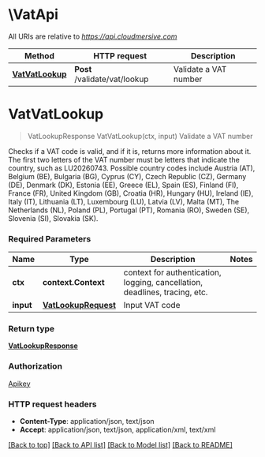 # \VatApi

All URIs are relative to *https://api.cloudmersive.com*

Method | HTTP request | Description
------------- | ------------- | -------------
[**VatVatLookup**](VatApi.md#VatVatLookup) | **Post** /validate/vat/lookup | Validate a VAT number


# **VatVatLookup**
> VatLookupResponse VatVatLookup(ctx, input)
Validate a VAT number

Checks if a VAT code is valid, and if it is, returns more information about it.  The first two letters of the VAT number must be letters that indicate the country, such as LU20260743.  Possible country codes include Austria (AT), Belgium (BE), Bulgaria (BG), Cyprus (CY), Czech Republic (CZ), Germany (DE), Denmark (DK), Estonia (EE), Greece (EL), Spain (ES), Finland (FI), France (FR), United Kingdom (GB), Croatia (HR), Hungary (HU), Ireland (IE), Italy (IT), Lithuania (LT), Luxembourg (LU), Latvia (LV), Malta (MT), The Netherlands (NL), Poland (PL), Portugal (PT), Romania (RO), Sweden (SE), Slovenia (SI), Slovakia (SK).

### Required Parameters

Name | Type | Description  | Notes
------------- | ------------- | ------------- | -------------
 **ctx** | **context.Context** | context for authentication, logging, cancellation, deadlines, tracing, etc.
  **input** | [**VatLookupRequest**](VatLookupRequest.md)| Input VAT code | 

### Return type

[**VatLookupResponse**](VatLookupResponse.md)

### Authorization

[Apikey](../README.md#Apikey)

### HTTP request headers

 - **Content-Type**: application/json, text/json
 - **Accept**: application/json, text/json, application/xml, text/xml

[[Back to top]](#) [[Back to API list]](../README.md#documentation-for-api-endpoints) [[Back to Model list]](../README.md#documentation-for-models) [[Back to README]](../README.md)

